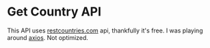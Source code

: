 # Get Country API

This API uses [restcountries.com](https://restcountries.com/) api, thankfully it's free. I was playing around [axios](https://github.com/axios/axios). Not optimized.
